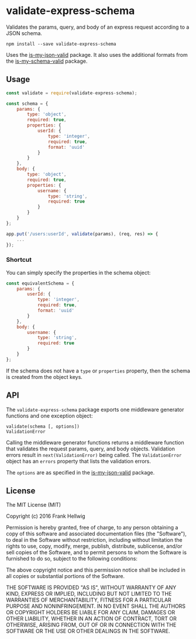 # validate-express-schema

Validates the params, query, and body of an express request according to a JSON schema.

```
npm install --save validate-express-schema
```

Uses the [is-my-json-valid](https://github.com/mafintosh/is-my-json-valid) package. It also uses the additional formats from the [is-my-schema-valid](https://github.com/voronianski/is-my-schema-valid) package.

## Usage

```javascript
const validate = require(validate-express-schema);

const schema = {
    params: {
        type: 'object',
        required: true,
        properties: {
            userId: {
                type: 'integer',
                required: true,
                format: 'uuid'
            }
        }
    },
    body: {
        type: 'object',
        required: true,
        properties: {
            username: {
                type: 'string',
                required: true
            }
        }
    }
};

app.put('/users:userId', validate(params), (req, res) => {
    ...
});
```

### Shortcut

You can simply specify the properties in the schema object:

```javascript
const equivalentSchema = {
    params: {
        userId: {
            type: 'integer',
            required: true,
            format: 'uuid'
        }
    },
    body: {
        username: {
            type: 'string',
            required: true
        }
    }
};
```

If the schema does not have a `type` or `properties` property, then the schema is created from the object keys.

## API

The `validate-express-schema` package exports one middleware generator functions and one exception object:

```
validate(schema [, options])
ValidationError
```

Calling the middleware generator functions returns a middleware function that validates the request params, query, and body objects. Validation errors result in `next(ValidationError)` being called. The `ValidationError` object has an `errors` property that lists the validation errors.

The `options` are as specified in the [is-my-json-valid](https://github.com/mafintosh/is-my-json-valid) package.

## License

The MIT License (MIT)

Copyright (c) 2016 Frank Hellwig

Permission is hereby granted, free of charge, to any person obtaining a copy of this software and associated documentation files (the "Software"), to deal in the Software without restriction, including without limitation the rights to use, copy, modify, merge, publish, distribute, sublicense, and/or sell copies of the Software, and to permit persons to whom the Software is furnished to do so, subject to the following conditions:

The above copyright notice and this permission notice shall be included in all copies or substantial portions of the Software.

THE SOFTWARE IS PROVIDED "AS IS", WITHOUT WARRANTY OF ANY KIND, EXPRESS OR IMPLIED, INCLUDING BUT NOT LIMITED TO THE WARRANTIES OF MERCHANTABILITY, FITNESS FOR A PARTICULAR PURPOSE AND NONINFRINGEMENT. IN NO EVENT SHALL THE AUTHORS OR COPYRIGHT HOLDERS BE LIABLE FOR ANY CLAIM, DAMAGES OR OTHER LIABILITY, WHETHER IN AN ACTION OF CONTRACT, TORT OR OTHERWISE, ARISING FROM, OUT OF OR IN CONNECTION WITH THE SOFTWARE OR THE USE OR OTHER DEALINGS IN THE SOFTWARE.
